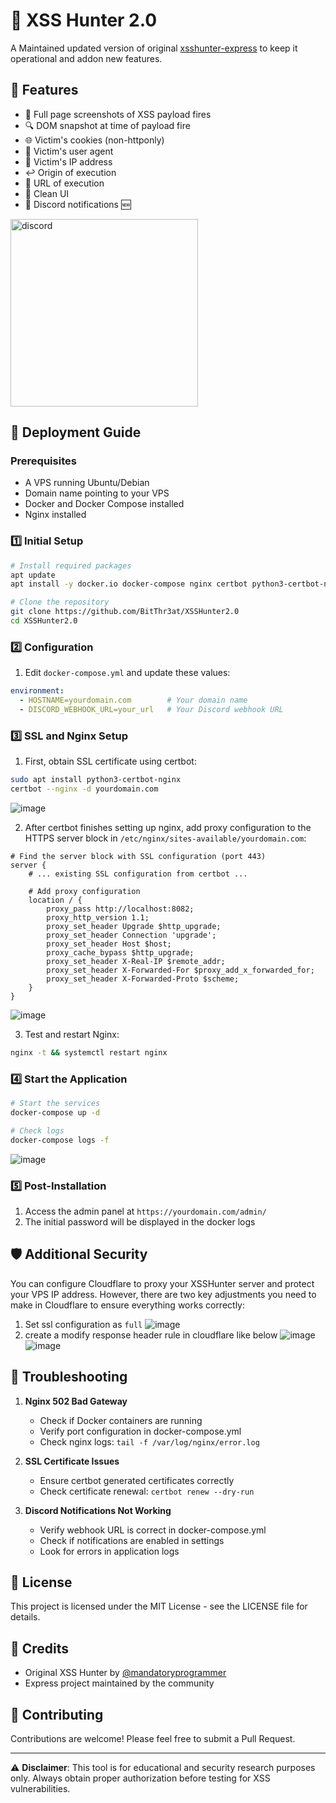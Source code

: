 # 🎯 XSS Hunter 2.0

A Maintained updated version of original [xsshunter-express](https://github.com/mandatoryprogrammer/xsshunter-express) to keep it operational and addon new features.

## 🌟 Features

- 📸 Full page screenshots of XSS payload fires
- 🔍 DOM snapshot at time of payload fire  
- 🌐 Victim's cookies (non-httponly)
- 📱 Victim's user agent
- 📍 Victim's IP address
- ↩️ Origin of execution
- 🔗 URL of execution
- 🎨 Clean UI
- 🔔 Discord notifications 🆕
<img src="https://github.com/user-attachments/assets/f4c3f2db-bcea-4316-9acf-490fdf0901b6" alt="discord" width="300">

## 🚀 Deployment Guide

### Prerequisites

- A VPS running Ubuntu/Debian
- Domain name pointing to your VPS
- Docker and Docker Compose installed
- Nginx installed

### 1️⃣ Initial Setup

```bash
# Install required packages
apt update
apt install -y docker.io docker-compose nginx certbot python3-certbot-nginx

# Clone the repository
git clone https://github.com/BitThr3at/XSSHunter2.0  
cd XSSHunter2.0
```

### 2️⃣ Configuration

1. Edit `docker-compose.yml` and update these values:
```yaml
environment:
  - HOSTNAME=yourdomain.com        # Your domain name
  - DISCORD_WEBHOOK_URL=your_url   # Your Discord webhook URL
```

### 3️⃣ SSL and Nginx Setup

1. First, obtain SSL certificate using certbot:
```bash
sudo apt install python3-certbot-nginx
certbot --nginx -d yourdomain.com
```
![image](https://github.com/user-attachments/assets/1cc5b76a-0ac5-4767-bcfc-33afd7cd1c97)

2. After certbot finishes setting up nginx, add proxy configuration to the HTTPS server block in `/etc/nginx/sites-available/yourdomain.com`:
```nginx
# Find the server block with SSL configuration (port 443)
server {
    # ... existing SSL configuration from certbot ...

    # Add proxy configuration
    location / {
        proxy_pass http://localhost:8082;
        proxy_http_version 1.1;
        proxy_set_header Upgrade $http_upgrade;
        proxy_set_header Connection 'upgrade';
        proxy_set_header Host $host;
        proxy_cache_bypass $http_upgrade;
        proxy_set_header X-Real-IP $remote_addr;
        proxy_set_header X-Forwarded-For $proxy_add_x_forwarded_for;
        proxy_set_header X-Forwarded-Proto $scheme;
    }
}
```
![image](https://github.com/user-attachments/assets/0b6b0bcd-9de8-4b04-aa55-2a4d9b5accc8)

3. Test and restart Nginx:
```bash
nginx -t && systemctl restart nginx
```

### 4️⃣ Start the Application

```bash
# Start the services
docker-compose up -d

# Check logs
docker-compose logs -f
```
![image](https://github.com/user-attachments/assets/d6f0020d-c6cd-4b17-a9b1-9dafc845f236)


### 5️⃣ Post-Installation

1. Access the admin panel at `https://yourdomain.com/admin/`
2. The initial password will be displayed in the docker logs
   
## 🛡️ Additional Security
You can configure Cloudflare to proxy your XSSHunter server and protect your VPS IP address. However, there are two key adjustments you need to make in Cloudflare to ensure everything works correctly:
1. Set ssl configuration as `full`
![image](https://github.com/user-attachments/assets/03260520-6c68-4e2c-9355-55b2ef464f4f)
2. create a modify response header rule in cloudflare like below
![image](https://github.com/user-attachments/assets/e52c7a6a-3fe4-4b6d-82bc-5f9137dcbbbe)
![image](https://github.com/user-attachments/assets/8835e4c0-652f-4611-924c-c9c1ad110a3f)



## 🔧 Troubleshooting

1. **Nginx 502 Bad Gateway**
   - Check if Docker containers are running
   - Verify port configuration in docker-compose.yml
   - Check nginx logs: `tail -f /var/log/nginx/error.log`

2. **SSL Certificate Issues**
   - Ensure certbot generated certificates correctly
   - Check certificate renewal: `certbot renew --dry-run`

3. **Discord Notifications Not Working**
   - Verify webhook URL is correct in docker-compose.yml
   - Check if notifications are enabled in settings
   - Look for errors in application logs

## 📝 License

This project is licensed under the MIT License - see the LICENSE file for details.

## 🙏 Credits

- Original XSS Hunter by [@mandatoryprogrammer](https://github.com/mandatoryprogrammer)
- Express project maintained by the community

## 🤝 Contributing

Contributions are welcome! Please feel free to submit a Pull Request.

---
⚠️ **Disclaimer**: This tool is for educational and security research purposes only. Always obtain proper authorization before testing for XSS vulnerabilities.
